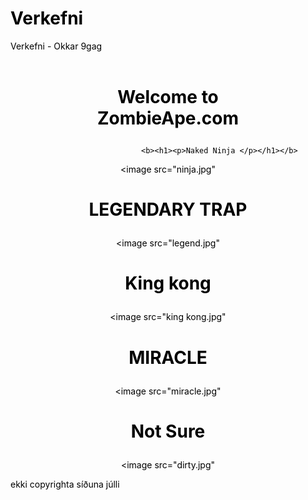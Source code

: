 # Verkefni
Verkefni - Okkar 9gag


<html>
<header>
<title>ZombieApe.com</title>
</header>
<center>
<body background="white" text="black">
                           <b><h1><p>Welcome to <br> ZombieApe.com </p></h1></b>
						   
						   
						   <b><h1><p>Naked Ninja </p></h1></b>
<image src="ninja.jpg"
                           <b><h1><p>LEGENDARY TRAP </p></h1></b>
<image src="legend.jpg"   
                           <b><h1><p>King kong </p></h1></b>
<image src="king kong.jpg"  
                           <b><h1><p>MIRACLE </p></h1></b>
<image src="miracle.jpg" 
                           <b><h1><p>Not Sure </p></h1></b>
<image src="dirty.jpg" 
</center>
<footer>ekki copyrighta síðuna júlli</footer>
</html>
